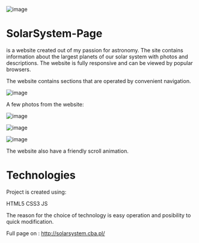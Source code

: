 ![image](https://user-images.githubusercontent.com/105975068/213431416-9a8f299c-15ed-4d88-9aab-bc363acf50d2.png)



# SolarSystem-Page
is a website created out of my passion for astronomy.
The site contains information about the largest planets of our solar system with photos and descriptions. The website is fully responsive and can be viewed by popular browsers.

The website contains sections that are operated by convenient navigation.

![image](https://user-images.githubusercontent.com/105975068/213431549-01d22e4d-d31c-4829-b494-bb38fb30eea7.png)

A few photos from the website:

![image](https://user-images.githubusercontent.com/105975068/216294618-09663d99-0268-431b-811b-7ee55761aa60.png)

![image](https://user-images.githubusercontent.com/105975068/216294696-71ea2005-4969-4055-af10-7be2da185feb.png)

![image](https://user-images.githubusercontent.com/105975068/216294819-87858ece-4f8b-48e9-ba9b-b5632ab6b413.png)
 
 The website also have a friendly scroll animation.
 
# Technologies
Project is created using:

HTML5
CSS3
JS

The reason for the choice of technology is easy operation and posibility to quick modification. 

Full page on : http://solarsystem.cba.pl/
